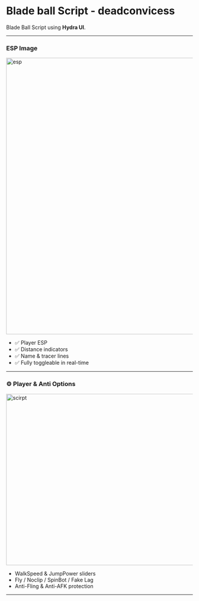 # Blade ball Script - deadconvicess

 Blade Ball Script using **Hydra UI**.

---



###  ESP Image




<img width="617" height="747" alt="esp" src="https://github.com/user-attachments/assets/86bb240f-0cf9-46c9-943d-a9aba58630fe" />






- ✅ Player ESP  
- ✅ Distance indicators  
- ✅ Name & tracer lines  
- ✅ Fully toggleable in real-time

---












### ⚙️ Player & Anti Options



<img width="807" height="463" alt="scirpt" src="https://github.com/user-attachments/assets/1ae816d9-1bec-4e86-ba41-fc7942cdbc16" />




- WalkSpeed & JumpPower sliders  
- Fly / Noclip / SpinBot / Fake Lag  
-  Anti-Fling & Anti-AFK protection  
---

